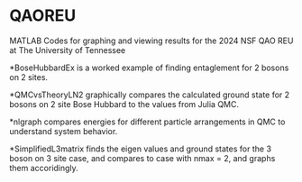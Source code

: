 # QAOREU
MATLAB Codes for graphing and viewing results for the 2024 NSF QAO REU at The University of Tennessee

*BoseHubbardEx is a worked example of finding entaglement for 2 bosons on 2 sites.

*QMCvsTheoryLN2 graphically compares the calculated ground state for 2 bosons on 2 site Bose Hubbard to the values from Julia QMC.

*nlgraph compares energies for different particle arrangements in QMC to understand system behavior.

*SimplifiedL3matrix finds the eigen values and ground states for the 3 boson on 3 site case, and compares to case with nmax = 2, and graphs them accoridingly.

